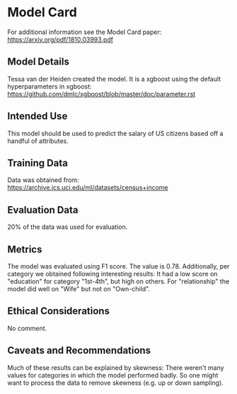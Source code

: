 # Model Card

For additional information see the Model Card paper: https://arxiv.org/pdf/1810.03993.pdf

## Model Details
Tessa van der Heiden created the model. It is a xgboost using the default hyperparameters in xgboost:
https://github.com/dmlc/xgboost/blob/master/doc/parameter.rst

## Intended Use
This model should be used to predict the salary of US citizens based off a handful of attributes.

## Training Data
Data was obtained from: https://archive.ics.uci.edu/ml/datasets/census+income

## Evaluation Data
20% of the data was used for evaluation. 

## Metrics
The model was evaluated using F1 score. The value is 0.78.
Additionally, per category we obtained following interesting results:
It had a low score on "education" for category "1st-4th", but high on others.
For "relationship" the model did well on "Wife" but not on "Own-child".

## Ethical Considerations
No comment.

## Caveats and Recommendations
Much of these results can be explained by skewness: 
There weren't many values for categories in which the model performed badly.
So one might want to process the data to remove skewness (e.g. up or down sampling).